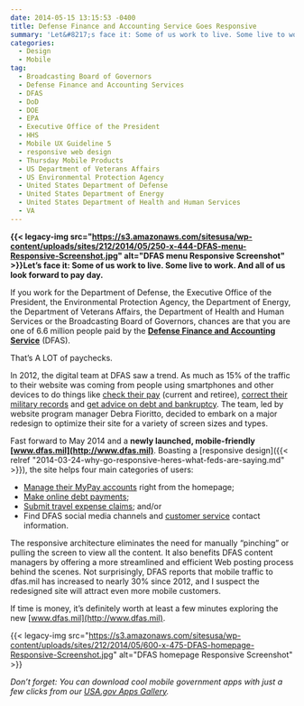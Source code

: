 ```yaml
---
date: 2014-05-15 13:15:53 -0400
title: Defense Finance and Accounting Service Goes Responsive
summary: 'Let&#8217;s face it: Some of us work to live. Some live to work. And all of us look forward to pay day. If you work for the Department of Defense, the Executive Office of the President, the Environmental Protection Agency, the Department of Energy, the Department of Veterans Affairs, the Department of Health'
categories:
  - Design
  - Mobile
tag:
  - Broadcasting Board of Governors
  - Defense Finance and Accounting Services
  - DFAS
  - DoD
  - DOE
  - EPA
  - Executive Office of the President
  - HHS
  - Mobile UX Guideline 5
  - responsive web design
  - Thursday Mobile Products
  - US Department of Veterans Affairs
  - US Environmental Protection Agency
  - United States Department of Defense
  - United States Department of Energy
  - United States Department of Health and Human Services
  - VA
---
```


**{{< legacy-img src="https://s3.amazonaws.com/sitesusa/wp-content/uploads/sites/212/2014/05/250-x-444-DFAS-menu-Responsive-Screenshot.jpg" alt="DFAS menu Responsive Screenshot" >}}Let&#8217;s face it: Some of us work to live. Some live to work. And all of us look forward to pay day.**

If you work for the Department of Defense, the Executive Office of the President, the Environmental Protection Agency, the Department of Energy, the Department of Veterans Affairs, the Department of Health and Human Services or the Broadcasting Board of Governors, chances are that you are one of 6.6 million people paid by the **[Defense Finance and Accounting Service](http://www.dfas.mil/pressroom/aboutdfas.html)** (DFAS).

That&#8217;s A LOT of paychecks.

In 2012, the digital team at DFAS saw a trend. As much as 15% of the traffic to their website was coming from people using smartphones and other devices to do things like [check their pay](http://www.dfas.mil/mypayinfo.html) (current and retiree), [correct their military records](http://www.dfas.mil/correctmilitaryrecords.html) and [get advice on debt and bankruptcy](http://www.dfas.mil/debtandclaims.html). The team, led by website program manager Debra Fioritto, decided to embark on a major redesign to optimize their site for a variety of screen sizes and types.

Fast forward to May 2014 and a **newly launched, mobile-friendly** **[www.dfas.mil](http://www.dfas.mil)**. Boasting a [responsive design]({{< relref "2014-03-24-why-go-responsive-heres-what-feds-are-saying.md" >}}), the site helps four main categories of users:

  * [Manage their MyPay accounts](http://www.dfas.mil/mypayinfo.html) right from the homepage;
  * [Make online debt payments](http://www.dfas.mil/debtandclaims.html);
  * [Submit travel expense claims](http://www.dfas.mil/dfas/civilianemployees/travelpay/wheretosubmit.html); and/or
  * Find DFAS social media channels and [customer service](http://www.dfas.mil/customerservice.html) contact information.

The responsive architecture eliminates the need for manually &#8220;pinching&#8221; or pulling the screen to view all the content. It also benefits DFAS content managers by offering a more streamlined and efficient Web posting process behind the scenes. Not surprisingly, DFAS reports that mobile traffic to dfas.mil has increased to nearly 30% since 2012, and I suspect the redesigned site will attract even more mobile customers.

If time is money, it&#8217;s definitely worth at least a few minutes exploring the new [www.dfas.mil](http://www.dfas.mil).

{{< legacy-img src="https://s3.amazonaws.com/sitesusa/wp-content/uploads/sites/212/2014/05/600-x-475-DFAS-homepage-Responsive-Screenshot.jpg" alt="DFAS homepage Responsive Screenshot" >}}

_Don’t forget: You can download cool mobile government apps with just a few clicks from our [USA.gov Apps Gallery](http://apps.usa.gov/)._